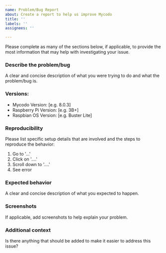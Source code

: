 ```yaml
---
name: Problem/Bug Report
about: Create a report to help us improve Mycodo
title: ''
labels: ''
assignees: ''

---
```


Please complete as many of the sections below, if applicable, to provide the most information that may help with investigating your issue.

### Describe the problem/bug

A clear and concise description of what you were trying to do and what the problem/bug is.

### Versions:

 - Mycodo Version: [e.g. 8.0.3]
 - Raspberry Pi Version: [e.g. 3B+]
 - Raspbian OS Version: [e.g. Buster Lite]

### Reproducibility

Please list specific setup details that are involved and the steps to reproduce the behavior:

1. Go to '...'
2. Click on '....'
3. Scroll down to '....'
4. See error

### Expected behavior

A clear and concise description of what you expected to happen.

### Screenshots

If applicable, add screenshots to help explain your problem.

### Additional context

Is there anything that should be added to make it easier to address this issue?
